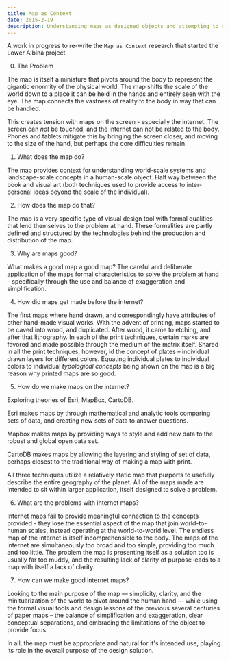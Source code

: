 ```yaml
---
title: Map as Context
date: 2015-2-19
description: Understanding maps as designed objects and attempting to define a theory for making digital maps on the internet as good as old paper maps.
---
```


A work in progress to re-write the `Map as Context` research that started the Lower Albina project.

0. The Problem

The map is itself a miniature that pivots around the body to represent the gigantic enormity of the physical world. The map shifts the scale of the world down to a place it can be held in the hands and entirely seen with the eye. The map connects the vastness of reality to the body in way that can be handled.

This creates tension with maps on the screen - especially the internet. The screen can _not_ be touched, and the internet can not be related to the body. Phones and tablets mitigate this by bringing the screen closer, and moving to the size of the hand, but perhaps the core difficulties remain.

1. What does the map do?

The map provides context for understanding world-scale systems and landscape-scale concepts in a human-scale object. Half way between the book and visual art (both techniques used to provide access to inter-personal ideas beyond the scale of the individual).

2. How does the map do that?

The map is a very specific type of visual design tool with formal qualities that lend themselves to the problem at hand. These formalities are partly defined and structured by the technologies behind the production and distribution of the map.

3. Why are maps good?

What makes a good map a good map? The careful and deliberate application of the maps formal characteristics to solve the problem at hand – specifically through the use and balance of exaggeration and simplification.

4. How did maps get made before the internet?

The first maps where hand drawn, and correspondingly have attributes of other hand-made visual works. With the advent of printing, maps started to be caved into wood, and duplicated. After wood, it came to etching, and after that lithography. In each of the print techniques, certain marks are favored and made possible through the medium of the matrix itself. Shared in all the print techniques, however, id the concept of plates – individual drawn layers for different colors. Equating individual plates to individual colors to individual _typological concepts_ being shown on the map is a big reason why printed maps are so good.

5. How do we make maps on the internet?

Exploring theories of Esri, MapBox, CartoDB.

Esri makes maps by through mathematical and analytic tools comparing sets of data, and creating new sets of data to answer questions.

Mapbox makes maps by providing ways to style and add new data to the robust and global open data set.

CartoDB makes maps by allowing the layering and styling of set of data, perhaps closest to the traditional way of making a map with print.

All three techniques utilize a relatively static map that purports to usefully describe the entire geography of the planet. All of the maps made are intended to sit within larger application, itself designed to solve a problem.

6. What are the problems with internet maps?

Internet maps fail to provide meaningful connection to the concepts provided - they lose the essential aspect of the map that join world-to-human scales, instead operating at the world-to-world level. The endless map of the internet is itself incomprehensible to the body. The maps of the internet are simultaneously too broad and too simple, providing too much and too little. The problem the map is presenting itself as a solution too is usually far too muddy, and the resulting lack of clarity of purpose leads to a map with itself a lack of clarity.

7. How can we make good internet maps?

Looking to the main purpose of the map — simplicity, clarity, and the minituarization of the world to pivot around the human hand — while using the formal visual tools and design lessons of the previous several centuries of paper maps – the balance of simplification and exaggeration, clear conceptual separations, and embracing the limitations of the object to provide focus.

In all, the map must be appropriate and natural for it's intended use, playing its role in the overall purpose of the design solution.





